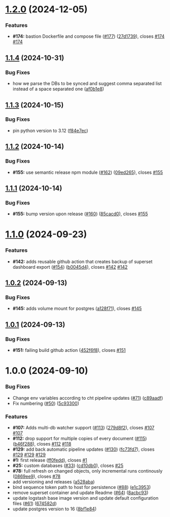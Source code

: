 # [1.2.0](https://github.com/medic/cht-sync/compare/v1.1.4...v1.2.0) (2024-12-05)


### Features

* **#174:** bastion Dockerfile and compose file ([#177](https://github.com/medic/cht-sync/issues/177)) ([27d1739](https://github.com/medic/cht-sync/commit/27d1739041cf55b02a6257d4f1f65779d83b2737)), closes [#174](https://github.com/medic/cht-sync/issues/174) [#174](https://github.com/medic/cht-sync/issues/174)

## [1.1.4](https://github.com/medic/cht-sync/compare/v1.1.3...v1.1.4) (2024-10-31)


### Bug Fixes

* how we parse the DBs to be synced and suggest comma separated list instead of a space separated one ([af0b1e8](https://github.com/medic/cht-sync/commit/af0b1e8923eeab1212752b821cfa71f89b7586b6))

## [1.1.3](https://github.com/medic/cht-sync/compare/v1.1.2...v1.1.3) (2024-10-15)


### Bug Fixes

* pin python version to 3.12 ([f84e7ec](https://github.com/medic/cht-sync/commit/f84e7ec0ccef24713d92ddeb0f9c568da0ce4448))

## [1.1.2](https://github.com/medic/cht-sync/compare/v1.1.1...v1.1.2) (2024-10-14)


### Bug Fixes

* **#155:** use semantic release npm module ([#162](https://github.com/medic/cht-sync/issues/162)) ([09ed265](https://github.com/medic/cht-sync/commit/09ed265bff670d5dfab116e5611ded9e8f7cd1f6)), closes [#155](https://github.com/medic/cht-sync/issues/155)

## [1.1.1](https://github.com/medic/cht-sync/compare/v1.1.0...v1.1.1) (2024-10-14)


### Bug Fixes

* **#155:** bump version upon release ([#160](https://github.com/medic/cht-sync/issues/160)) ([85cacd0](https://github.com/medic/cht-sync/commit/85cacd0580f47e44134ffeb13a71bcdd0ccaf574)), closes [#155](https://github.com/medic/cht-sync/issues/155)

# [1.1.0](https://github.com/medic/cht-sync/compare/v1.0.2...v1.1.0) (2024-09-23)


### Features

* **#142:** adds reusable github action that creates backup of superset dashboard export ([#154](https://github.com/medic/cht-sync/issues/154)) ([b0045d4](https://github.com/medic/cht-sync/commit/b0045d4717c4f287b2111a670b7730532b18e610)), closes [#142](https://github.com/medic/cht-sync/issues/142) [#142](https://github.com/medic/cht-sync/issues/142)

## [1.0.2](https://github.com/medic/cht-sync/compare/v1.0.1...v1.0.2) (2024-09-13)


### Bug Fixes

* **#145:** adds volume mount for postgres ([a128f71](https://github.com/medic/cht-sync/commit/a128f71d9354929aa633e1ab75e3a5be814ee09c)), closes [#145](https://github.com/medic/cht-sync/issues/145)

## [1.0.1](https://github.com/medic/cht-sync/compare/v1.0.0...v1.0.1) (2024-09-13)


### Bug Fixes

* **#151:** failing build github action ([452f6f8](https://github.com/medic/cht-sync/commit/452f6f8d62ae21d8ef45804f236af4e0520b6628)), closes [#151](https://github.com/medic/cht-sync/issues/151)

# 1.0.0 (2024-09-10)


### Bug Fixes

* Change env variables according to cht pipeline updates ([#71](https://github.com/medic/cht-sync/issues/71)) ([c89aadf](https://github.com/medic/cht-sync/commit/c89aadf71c4562dcd1ef79747f4ebc7733796459))
* Fix numbering ([#50](https://github.com/medic/cht-sync/issues/50)) ([5c93300](https://github.com/medic/cht-sync/commit/5c93300d2009c37b50088e4892795b7bce88a6c2))


### Features

* **#107:** Adds multi-db watcher support ([#113](https://github.com/medic/cht-sync/issues/113)) ([279d8f2](https://github.com/medic/cht-sync/commit/279d8f25e051c9d3ff9e8b46baa7f5faaecb2290)), closes [#107](https://github.com/medic/cht-sync/issues/107) [#107](https://github.com/medic/cht-sync/issues/107)
* **#112:** drop support for multiple copies of every document ([#115](https://github.com/medic/cht-sync/issues/115)) ([b46f288](https://github.com/medic/cht-sync/commit/b46f288f5cc15b28196f938141df36520d0f4674)), closes [#112](https://github.com/medic/cht-sync/issues/112) [#118](https://github.com/medic/cht-sync/issues/118)
* **#129:** add back automatic pipeline updates ([#130](https://github.com/medic/cht-sync/issues/130)) ([fc73fd7](https://github.com/medic/cht-sync/commit/fc73fd707cd6db76b12d7b03d356709bc726db07)), closes [#129](https://github.com/medic/cht-sync/issues/129) [#129](https://github.com/medic/cht-sync/issues/129) [#129](https://github.com/medic/cht-sync/issues/129)
* **#1:** first release ([ff0fedd](https://github.com/medic/cht-sync/commit/ff0feddeb35f7b78745bd40b7d2fe20e8f99d8c7)), closes [#1](https://github.com/medic/cht-sync/issues/1)
* **#25:** custom databases ([#33](https://github.com/medic/cht-sync/issues/33)) ([cd10db0](https://github.com/medic/cht-sync/commit/cd10db07ad2a0e2879e1eddb6be47c9ba9af10b8)), closes [#25](https://github.com/medic/cht-sync/issues/25)
* **#78:** full refresh on changed objects, only incremental runs continously ([0869ee9](https://github.com/medic/cht-sync/commit/0869ee9a6d4bd7bb4ee07022a55aef09ec085ce3)), closes [#78](https://github.com/medic/cht-sync/issues/78)
* add versioning and releases ([a528aba](https://github.com/medic/cht-sync/commit/a528aba64f3040d8163f2ea5d72f3457acf5dfa0))
* bind sequence token path to host for persistence ([#88](https://github.com/medic/cht-sync/issues/88)) ([e1c3953](https://github.com/medic/cht-sync/commit/e1c39536fc445aa6f88617bf852f8f41b0fc724f))
* remove superset container and update Readme ([#64](https://github.com/medic/cht-sync/issues/64)) ([8acbc93](https://github.com/medic/cht-sync/commit/8acbc9384cbc59c1776727ced63dd603d1fd09c7))
* update logstash base image version and update default configuration files ([#61](https://github.com/medic/cht-sync/issues/61)) ([674582d](https://github.com/medic/cht-sync/commit/674582d08c0b32542b366ca0c46cc03352845ece))
* update postgres version to 16 ([8bf1e84](https://github.com/medic/cht-sync/commit/8bf1e843b8c4821d460a63cc866d02baad7498bf))
